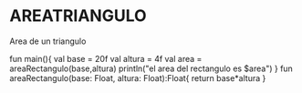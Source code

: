 # AREATRIANGULO
Area de un triangulo

fun main(){
    val base = 20f
    val altura = 4f
    val area = areaRectangulo(base,altura)
    println("el area del rectangulo es $area")
}
fun areaRectangulo(base: Float, altura: Float):Float{
    return base*altura
}
